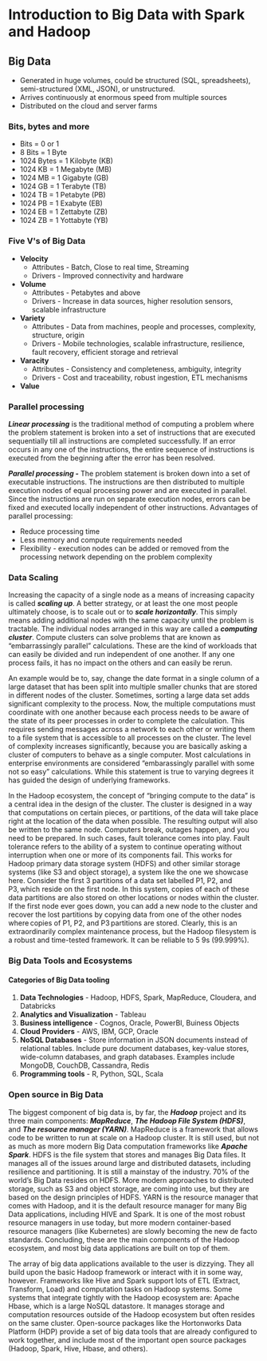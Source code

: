 # Introduction to Big Data with Spark and Hadoop

## Big Data
* Generated in huge volumes, could be structured (SQL, spreadsheets), semi-structured (XML, JSON), or unstructured.
* Arrives continuously at enormous speed from multiple sources
* Distributed on the cloud and server farms

### Bits, bytes and more
* Bits = 0 or 1
* 8 Bits = 1 Byte
* 1024 Bytes = 1 Kilobyte (KB)
* 1024 KB = 1 Megabyte (MB)
* 1024 MB = 1 Gigabyte (GB)
* 1024 GB = 1 Terabyte (TB)
* 1024 TB = 1 Petabyte (PB)
* 1024 PB = 1 Exabyte (EB)
* 1024 EB = 1 Zettabyte (ZB)
* 1024 ZB = 1 Yottabyte (YB)

### Five V's of Big Data
* **Velocity**
  * Attributes - Batch, Close to real time, Streaming
  * Drivers - Improved connectivity and hardware 
* **Volume**
  * Attributes - Petabytes and above
  * Drivers - Increase in data sources, higher resolution sensors, scalable infrastructure
* **Variety**
  * Attributes - Data from machines, people and processes, complexity, structure, origin
  * Drivers - Mobile technologies, scalable infrastructure, resilience, fault recovery, efficient storage and retrieval
* **Varacity**
  * Attributes - Consistency and completeness, ambiguity, integrity
  * Drivers - Cost and traceability, robust ingestion, ETL mechanisms
* **Value**

### Parallel processing
***Linear processing*** is the traditional method of computing a problem where the problem statement is broken into a set of instructions that are executed sequentially till all instructions are completed successfully. If an error occurs in any one of the instructions, the entire sequence of instructions is executed from the beginning after the error has been resolved.

***Parallel processing -*** The problem statement is broken down into a set of executable instructions. The instructions are then distributed to multiple execution nodes of equal processing power and are executed in parallel. Since the instructions are run on separate execution nodes, errors can be fixed and executed locally independent of other instructions. Advantages of parallel processing:
* Reduce processing time
* Less memory and compute requirements needed
* Flexibility - execution nodes can be added or removed from the processing network depending on the problem complexity

### Data Scaling
Increasing the capacity of a single node as a means of increasing capacity is called ***scaling up***. A better strategy, or at least the one most people ultimately choose, is to scale out or to ***scale horizontally***. This simply means adding additional nodes with the same capacity until the problem is tractable. The individual nodes arranged in this way are called a ***computing cluster***. Compute clusters can solve problems that are known as “embarrassingly parallel” calculations. These are the kind of workloads that can easily be divided and run independent of one another. If any one process fails, it has no impact on the others and can easily be rerun. 

An example would be to, say, change the date format in a single column of a large dataset that has been split into multiple smaller chunks that are stored in different nodes of the cluster. Sometimes, sorting a large data set adds significant complexity to the process. Now, the multiple computations must coordinate with one another because each process needs to be aware of the state of its peer processes in order to complete the calculation. This requires sending messages across a network to each other or writing them to a file system that is accessible to all processes on the cluster. The level of complexity increases significantly, because you are basically asking a cluster of computers to behave as a single computer. Most calculations in enterprise environments are considered “embarassingly parallel with some not so easy” calculations. While this statement is true to varying degrees it has guided the design of underlying frameworks. 

In the Hadoop ecosystem, the concept of “bringing compute to the data” is a central idea in the design of the cluster. The cluster is designed in a way that computations on certain pieces, or partitions, of the data will take place right at the location of the data when possible. The resulting output will also be written to the same node. Computers break, outages happen, and you need to be prepared. In such cases, fault tolerance comes into play. Fault tolerance refers to the ability of a system to continue operating without interruption when one or more of its components fail. This works for Hadoop primary data storage system (HDFS) and other similar storage systems (like S3 and object storage), a system like the one we showcase here. Consider the first 3 partitions of a data set labelled P1, P2, and P3, which reside on the first node. In this system, copies of each of these data partitions are also stored on other locations or nodes within the cluster. If the first node ever goes down, you can add a new node to the cluster and recover the lost partitions by copying data from one of the other nodes where copies of P1, P2, and P3 partitions are stored. Clearly, this is an extraordinarily complex maintenance process, but the Hadoop filesystem is a robust and time-tested framework. It can be reliable to 5 9s (99.999%). 

### Big Data Tools and Ecosystems
#### Categories of Big Data tooling
1. **Data Technologies** - Hadoop, HDFS, Spark, MapReduce, Cloudera, and Databricks
2. **Analytics and Visualization** - Tableau
3. **Business intelligence** - Cognos, Oracle, PowerBI, Buiness Objects
4. **Cloud Providers** - AWS, IBM, GCP, Oracle
5. **NoSQL Databases** - Store information in JSON documents instead of relational tables. Include pure document databases, key-value stores, wide-column databases, and graph databases. Examples include MongoDB, CouchDB, Cassandra, Redis
6. **Programming tools** - R, Python, SQL, Scala

### Open source in Big Data 
The biggest component of big data is, by far, the **_Hadoop_** project and its three main components: ***MapReduce***, ***The Hadoop File System (HDFS)***, and ***The resource manager (YARN)***. MapReduce is a framework that allows code to be written to run at scale on a Hadoop cluster. It is still used, but not as much as more modern Big Data computation frameworks like ***Apache Spark***. HDFS is the file system that stores and manages Big Data files. It manages all of the issues around large and distributed datasets, including resilience and partitioning. It is still a mainstay of the industry. 70% of the world’s Big Data resides on HDFS. More modern approaches to distributed storage, such as S3 and object storage, are coming into use, but they are based on the design principles of HDFS. YARN is the resource manager that comes with Hadoop, and it is the default resource manager for many Big Data applications, including HIVE and Spark. It is one of the most robust resource managers in use today, but more modern container-based resource managers (like Kubernetes) are slowly becoming the new de facto standards. Concluding, these are the main components of the Hadoop ecosystem, and most big data applications are built on top of them. 

The array of big data applications available to the user is dizzying. They all build upon the basic Hadoop framework or interact with it in some way, however. Frameworks like Hive and Spark support lots of ETL (Extract, Transform, Load) and computation tasks on Hadoop systems. Some systems that integrate tightly with the Hadoop ecosystem are: Apache Hbase, which is a large NoSQL datastore. It manages storage and computation resources outside of the Hadoop ecosystem but often resides on the same cluster. Open-source packages like the Hortonworks Data Platform (HDP) provide a set of big data tools that are already configured to work together, and include most of the important open source packages (Hadoop, Spark, Hive, Hbase, and others).





